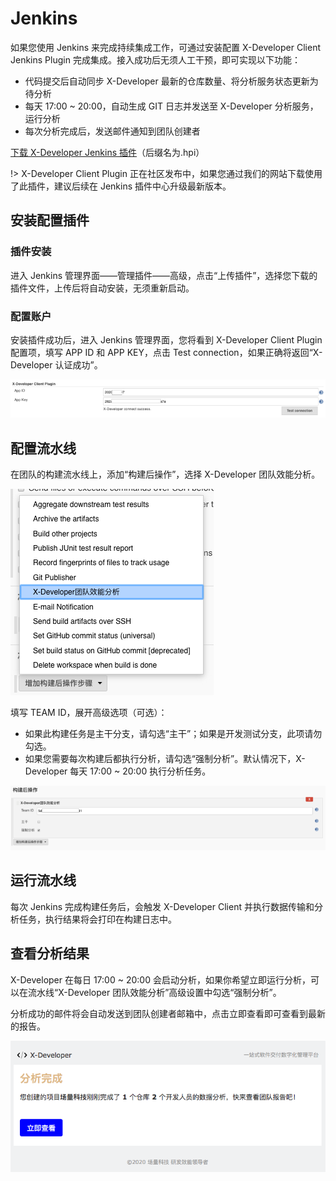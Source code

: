 # Jenkins

如果您使用 Jenkins 来完成持续集成工作，可通过安装配置 X-Developer Client Jenkins Plugin 完成集成。接入成功后无须人工干预，即可实现以下功能：

- 代码提交后自动同步 X-Developer 最新的仓库数量、将分析服务状态更新为待分析
- 每天 17:00 ~ 20:00，自动生成 GIT 日志并发送至 X-Developer 分析服务，运行分析
- 每次分析完成后，发送邮件通知到团队创建者

[下载 X-Developer Jenkins 插件](https://x-developer.cn/static/client/x-developer-client-1.0.hpi)（后缀名为.hpi）

!> X-Developer Client Plugin 正在社区发布中，如果您通过我们的网站下载使用了此插件，建议后续在 Jenkins 插件中心升级最新版本。

## 安装配置插件

### 插件安装

进入 Jenkins 管理界面——管理插件——高级，点击“上传插件”，选择您下载的插件文件，上传后将自动安装，无须重新启动。

### 配置账户

安装插件成功后，进入 Jenkins 管理界面，您将看到 X-Developer Client Plugin 配置项，填写 APP ID 和 APP KEY，点击 Test connection，如果正确将返回“X-Developer 认证成功”。

![](../_media/jenkins-global-config.png)

## 配置流水线

在团队的构建流水线上，添加“构建后操作”，选择 X-Developer 团队效能分析。

![](../_media/jenkins-pipeline.png)

填写 TEAM ID，展开高级选项（可选）：

- 如果此构建任务是主干分支，请勾选“主干”；如果是开发测试分支，此项请勿勾选。
- 如果您需要每次构建后都执行分析，请勾选“强制分析”。默认情况下，X-Developer 每天 17:00 ~ 20:00 执行分析任务。

![](../_media/jenkins-pipeline-team.png)

## 运行流水线

每次 Jenkins 完成构建任务后，会触发 X-Developer Client 并执行数据传输和分析任务，执行结果将会打印在构建日志中。

## 查看分析结果

X-Developer 在每日 17:00 ~ 20:00 会启动分析，如果你希望立即运行分析，可以在流水线“X-Developer 团队效能分析”高级设置中勾选“强制分析”。

分析成功的邮件将会自动发送到团队创建者邮箱中，点击立即查看即可查看到最新的报告。

![](../_media/analysis-notice.png)